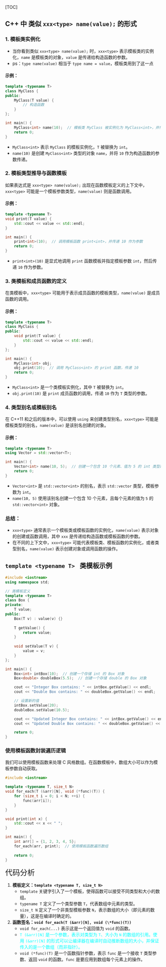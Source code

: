 [TOC]

## C++ 中 类似 `xxx<type> name(value);` 的形式

### 1. **模板类实例化**

- 当你看到类似 `xxx<type> name(value);` 时，`xxx<type>` 表示模板类的实例化，`name` 是模板类的对象，`value` 是传递给构造函数的参数。
- ps：`type name(value)` 相当于 `type name = value`，模板类用到了这一点

#### 示例：

```c++
template <typename T>
class MyClass {
public:
    MyClass(T value) {
        // 构造函数
    }
};

int main() {
    MyClass<int> name(10);  // 模板类 MyClass 被实例化为 MyClass<int>，并传递参数 10
    return 0;
}
```

- `MyClass<int>` 表示 `MyClass` 的模板实例化，`T` 被替换为 `int`。
- `name(10)` 是创建 `MyClass<int>` 类型的对象 `name`，并将 `10` 作为构造函数的参数传递。

### 2. **模板类型推导与函数模板**

如果表达式是 `xxx<type> name(value);` 出现在函数模板定义的上下文中，`xxx<type>` 可能是一个模板参数类型，`name(value)` 则是函数调用。

#### 示例：

```c++
template <typename T>
void print(T value) {
    std::cout << value << std::endl;
}

int main() {
    print<int>(10);  // 调用模板函数 print<int>，并传递 10 作为参数
    return 0;
}
```

- `print<int>(10)` 是显式地调用 `print` 函数模板并指定模板参数 `int`，然后传递 `10` 作为参数。

### 3. **类模板和成员函数的定义**

在类模板中，`xxx<type>` 可能用于表示成员函数的模板类型，`name(value)` 是成员函数的调用。

#### 示例：

```c++
template <typename T>
class MyClass {
public:
    void print(T value) {
        std::cout << value << std::endl;
    }
};

int main() {
    MyClass<int> obj;
    obj.print(10);  // 调用 MyClass<int> 的 print 函数，传递 10
    return 0;
}
```

- `MyClass<int>` 是一个类模板实例化，其中 `T` 被替换为 `int`。
- `obj.print(10)` 是 `print` 成员函数的调用，传递 `10` 作为 `T` 类型的参数。

### 4. **类型别名或模板别名**

在 C++11 和之后的版本中，可以使用 `using` 来创建类型别名，`xxx<type>` 可能是模板类型的别名，`name(value)` 是该别名创建的对象。

#### 示例：

```c++
template <typename T>
using Vector = std::vector<T>;

int main() {
    Vector<int> name(10, 5);  // 创建一个包含 10 个元素、值为 5 的 int 类型的 vector
    return 0;
}
```

- `Vector<int>` 是 `std::vector<int>` 的别名，表示 `std::vector` 类型，模板参数为 `int`。
- `name(10, 5)` 使用该别名创建一个包含 10 个元素，且每个元素的值为 `5` 的 `std::vector<int>` 对象。

### 总结：

- `xxx<type>` 通常表示一个模板类或模板函数的实例化，`name(value)` 表示对象的创建或函数调用，其中 `xxx` 是传递给构造函数或模板函数的参数。
- 在不同的上下文中，`xxx<type>` 可能代表模板类、模板函数的实例化，或者类型别名，`name(value)` 表示创建对象或调用函数的操作。

## `template <typename T> ` 类模板示例

```c++
#include <iostream>
using namespace std;

// 类模板定义
template <typename T>
class Box {
private:
    T value;
public:
    Box(T v) : value(v) {}
    
    T getValue() {
        return value;
    }
    
    void setValue(T v) {
        value = v;
    }
};

int main() {
    Box<int> intBox(10);  // 创建一个存储 int 的 Box 对象
    Box<double> doubleBox(5.5);  // 创建一个存储 double 的 Box 对象

    cout << "Integer Box contains: " << intBox.getValue() << endl;
    cout << "Double Box contains: " << doubleBox.getValue() << endl;

    // 设置新的值
    intBox.setValue(20);
    doubleBox.setValue(10.5);

    cout << "Updated Integer Box contains: " << intBox.getValue() << endl;
    cout << "Updated Double Box contains: " << doubleBox.getValue() << endl;

    return 0;
}

```

### 使用模板函数封装遍历逻辑

我们可以使用模板函数来处理 C 风格数组。在函数模板中，数组大小可以作为模板参数自动获取。

```c++
#include <iostream>

template <typename T, size_t N>
void for_each(T (&arr)[N], void (*func)(T)) {
    for (size_t i = 0; i < N; ++i) {
        func(arr[i]);
    }
}

void print(int x) {
    std::cout << x << " ";
}

int main() {
    int arr[] = {1, 2, 3, 4, 5};
    for_each(arr, print);  // 使用模板函数遍历数组
    
    return 0;
}
```

<font size="5">代码分析</font>

1. **模板定义：`template <typename T, size_t N>`**
   - `template` 关键字引入了一个模板，使得函数可以接受不同类型和大小的数组。
   - `typename T` 定义了一个类型参数 `T`，代表数组中元素的类型。
   - `size_t N` 定义了一个非类型模板参数 `N`，表示数组的大小（即元素的数量），这是在编译时确定的。
2. **函数签名：`void for_each(T (&arr)[N], void (\*func)(T))`**
   - `void for_each(...)` 表示这是一个返回值为 `void` 的函数。
   - <span style="color:cyan">`T (&arr)[N]` 是一个参数，表示对类型为 `T`、大小为 `N` 的数组的引用。使用 `(&arr)[N]` 的形式可以让编译器在编译时自动推断数组的大小，并保证传入的是一个数组（而非指针）。</span>
   - `void (*func)(T)` 是一个函数指针参数，表示 `func` 是一个接收 `T` 类型参数、返回 `void` 的函数。`func` 是要应用到数组每个元素上的操作。
